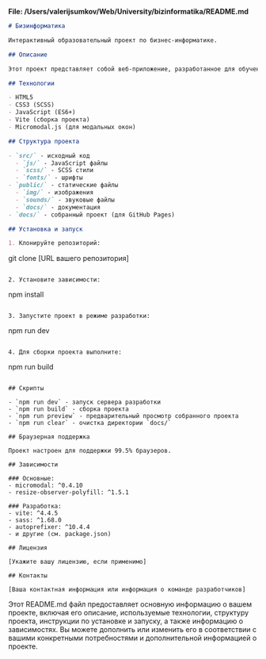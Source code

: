 **File: /Users/valerijsumkov/Web/University/bizinformatika/README.md**
```markdown
# Бизинформатика

Интерактивный образовательный проект по бизнес-информатике.

## Описание

Этот проект представляет собой веб-приложение, разработанное для обучения и тестирования знаний в области бизнес-информатики. Приложение включает в себя интерактивные сценарии с пациентами, вопросы и ответы, а также звуковое сопровождение для улучшения пользовательского опыта.

## Технологии

- HTML5
- CSS3 (SCSS)
- JavaScript (ES6+)
- Vite (сборка проекта)
- Micromodal.js (для модальных окон)

## Структура проекта

- `src/` - исходный код
  - `js/` - JavaScript файлы
  - `scss/` - SCSS стили
  - `fonts/` - шрифты
- `public/` - статические файлы
  - `img/` - изображения
  - `sounds/` - звуковые файлы
  - `docs/` - документация
- `docs/` - собранный проект (для GitHub Pages)

## Установка и запуск

1. Клонируйте репозиторий:
   ```
   git clone [URL вашего репозитория]
   ```

2. Установите зависимости:
   ```
   npm install
   ```

3. Запустите проект в режиме разработки:
   ```
   npm run dev
   ```

4. Для сборки проекта выполните:
   ```
   npm run build
   ```

## Скрипты

- `npm run dev` - запуск сервера разработки
- `npm run build` - сборка проекта
- `npm run preview` - предварительный просмотр собранного проекта
- `npm run clear` - очистка директории `docs/`

## Браузерная поддержка

Проект настроен для поддержки 99.5% браузеров.

## Зависимости

### Основные:
- micromodal: ^0.4.10
- resize-observer-polyfill: ^1.5.1

### Разработка:
- vite: ^4.4.5
- sass: ^1.68.0
- autoprefixer: ^10.4.4
- и другие (см. package.json)

## Лицензия

[Укажите вашу лицензию, если применимо]

## Контакты

[Ваша контактная информация или информация о команде разработчиков]
```

Этот README.md файл предоставляет основную информацию о вашем проекте, включая его описание, используемые технологии, структуру проекта, инструкции по установке и запуску, а также информацию о зависимостях. Вы можете дополнить или изменить его в соответствии с вашими конкретными потребностями и дополнительной информацией о проекте.
